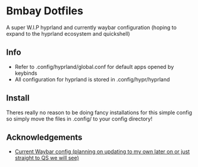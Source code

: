 
# Bmbay Dotfiles

A super W.I.P hyprland and currently waybar configuration (hoping to expand to the hyprland ecosystem and quickshell)



## Info
- Refer to .config/hyprland/global.conf for default apps opened by keybinds
- All configuration for hyprland is stored in .config/hypr/hyprland
## Install

Theres really no reason to be doing fancy installations for this simple config so simply move the files in .config/ to your config directory!
## Acknowledgements

 - [Current Waybar config (planning on updating to my own later on or just straight to QS we will see)](https://github.com/Prateek7071/dotfiles)

